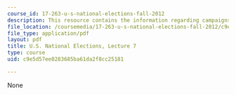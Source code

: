 ```yaml
---
course_id: 17-263-u-s-national-elections-fall-2012
description: This resource contains the information regarding campaigns.
file_location: /coursemedia/17-263-u-s-national-elections-fall-2012/c9e5d57ee0283685ba61da2f8cc25181_MIT17_263F12_lec7.pdf
file_type: application/pdf
layout: pdf
title: U.S. National Elections, Lecture 7
type: course
uid: c9e5d57ee0283685ba61da2f8cc25181

---
```

None